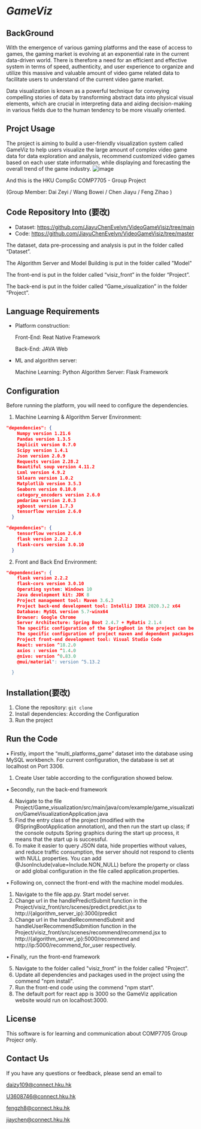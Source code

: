 # ***GameViz***

## BackGround

With the emergence of various gaming platforms and the ease of access to games, the gaming market is evolving at an exponential rate in the current data-driven world. There is therefore a need for an efficient and effective system in terms of speed, authenticity, and user experience to organize and utilize this massive and valuable amount of video game related data to facilitate users to understand of the current video game market. 

 Data visualization is known as a powerful technique for conveying compelling stories of data by transforming abstract data into physical visual elements, which are crucial in interpreting data and aiding decision-making in various fields due to the human tendency to be more visually oriented.

## Projct Usage

The project is aiming to build a user-friendly visualization system called GameViz to help users visualize the large amount of complex video game data for data exploration and analysis, recommend customized video games based on each user state information, while displaying and forecasting the overall trend of the game industry.
![image](https://github.com/JiayuChenEvelyn/VideoGameVisiz/assets/64573006/2359a51c-6aa7-4c90-b1e3-c0a499942f42)

And this is the HKU CompSc COMP7705  - Group Project 

(Group Member: Dai Zeyi / Wang Bowei / Chen Jiayu / Feng Zihao )

## Code Repository Into (要改)

- Dataset: https://github.com/JiayuChenEvelyn/VideoGameVisiz/tree/main
- Code: https://github.com/JiayuChenEvelyn/VideoGameVisiz/tree/master

The dataset, data pre-processing and analysis is put in the folder called “Dataset”.

The Algorithm Server and Model Building is put in the folder called "Model"

The front-end is put in the folder called “visiz_front” in the folder “Project”. 

The back-end is put in the folder called “Game_visualization” in the folder “Project”.

## Language **Requirements** 

- Platform construction: 

  Front-End: Reat Native Framework

  Back-End: JAVA Web

- ML and algorithm server:

  Machine Learning: Python
  Algorithm Server: Flask Framework

## Configuration

Before running the platform, you will need to configure the dependencies. 

1. Machine Learning  & Algorithm Server Environment:

```json
"dependencies": {
   	Numpy version 1.21.6
   	Pandas version 1.3.5
   	Implicit version 0.7.0
   	Scipy version 1.4.1
   	Json version 2.0.9
   	Requests version 2.28.2
   	Beautiful soup version 4.11.2
   	Lxml version 4.9.2
   	Sklearn version 1.0.2
   	Matplotlib version 3.5.3
   	Seaborn version 0.10.0
	category_encoders version 2.6.0
	pmdarima version 2.0.3
   	xgboost version 1.7.3
   	tensorflow version 2.6.0
  }

"dependencies": {
   	tensorflow version 2.6.0
   	flask version 2.2.2
   	flask-cors version 3.0.10
  }
```

2.  Front and Back End Environment:

```json
"dependencies": {
	flask version 2.2.2
	flask-cors version 3.0.10
 	Operating system: Windows 10
	Java development kit: JDK 8
	Project management tool: Maven 3.6.3
	Project back-end development tool: IntelliJ IDEA 2020.3.2 x64
	Database: MySQL version 5.7-winx64
	Browser: Google Chrome
	Server Architecture: Spring Boot 2.4.7 + MyBatis 2.1.4
	The specific configuration of the SpringBoot in the project can be found in application.properties
	The specific configuration of project maven and dependent packages can be found in pom.xml.
	Project front-end development tool: Visual Studio Code
	React: version ^18.2.0
	axios : version ^1.4.0
	@nivo: version ^0.83.0
	@mui/material": version ^5.13.2

  }
```

## Installation(要改)

1. Clone the repository: `git clone `
2. Install  dependencies: According the  Configuration
3. Run the project

## Run the Code

• Firstly, import the “multi_platforms_game” dataset into the database using MySQL workbench. For current configuration, the database is set at localhost on Port 3306. 

1. Create User table according to the configuration showed below.  

• Secondly, run the back-end framework

4. Navigate to the file Project/Game_visualization/src/main/java/com/example/game_visualization/GameVisualizationApplication.java
5. Find the entry class of the project (modified with the @SpringBootApplication annotation), and then run the start up class; if the console outputs Spring graphics during the start up process, it means that the start up is successful.
6. To make it easier to query JSON data, hide properties without values, and reduce traffic consumption, the server should not respond to clients with NULL properties. You can add @JsonInclude(value=Include.NON_NULL) before the property or class or add global configuration in the file called application.properties.

• Following on, connect the front-end with the machine model modules.

1. Navigate to the file app.py. Start model server.
2. Change url in the handlePredictSubmit function in the Project/visiz_front/src/scenes/predict.predict.jsx to http://{algorithm_server_ip}:3000/predict
3. Change url in the handleRecommendSubmit and handleUserRecommendSubmition function in the Project/visiz_front/src/scenes/recommend/recommend.jsx to http://{algorithm_server_ip}:5000/recommend and http://ip:5000/recommend_for_user respectively.

• Finally, run the front-end framework

5. Navigate to the folder called "visiz_front" in the folder called "Project".
6. Update all dependencies and packages used in the project using the commend "npm install".
7. Run the front-end code using the commend "npm start".
8. The default port for react app is 3000 so the GameViz application website would run on localhost:3000.

## License

This software is for learning and communication about COMP7705 Group Projecr only.

## Contact Us

If you have any questions or feedback, please send an email to 

daizy109@connect.hku.hk

U3608746@connect.hku.hk

fengzh8@connect.hku.hk

jiaychen@connect.hku.hk
